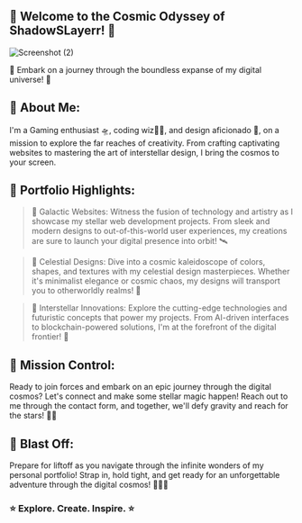 
## 🚀 Welcome to the Cosmic Odyssey of ShadowSLayerr! 🌌

![Screenshot (2)](https://github.com/ShadowSLayerrYT/Portfolio_Website_SpaceTheme/assets/156091266/49ff0928-c3ca-429c-987a-1ae21852b226)


🌟 Embark on a journey through the boundless expanse of my digital universe! 🌟

## 🌠 About Me:

I'm a Gaming enthusiast 🛸, coding wiz🧙‍♂️, and design aficionado 🎨, on a mission to explore the far reaches of creativity. From crafting captivating websites to mastering the art of interstellar design, I bring the cosmos to your screen.

## 🌌 Portfolio Highlights:

> 🌟 Galactic Websites: Witness the fusion of technology and artistry as I showcase my stellar web development projects. From sleek and modern designs to out-of-this-world user experiences, my creations are sure to
     launch your digital presence into orbit! 🛰️

> 🌟 Celestial Designs: Dive into a cosmic kaleidoscope of colors, shapes, and textures with my celestial design masterpieces. Whether it's minimalist elegance or cosmic chaos, my designs will transport you to 
  otherworldly realms! 🎨

> 🌟 Interstellar Innovations: Explore the cutting-edge technologies and futuristic concepts that power my projects. From AI-driven interfaces to blockchain-powered solutions, I'm at the forefront of the digital 
   frontier! 🤖

## 🌠 Mission Control:

Ready to join forces and embark on an epic journey through the digital cosmos? Let's connect and make some stellar magic happen! Reach out to me through the contact form, and together, we'll defy gravity and reach for the stars! 🌟✨

## 🚀 Blast Off:

Prepare for liftoff as you navigate through the infinite wonders of my personal portfolio! Strap in, hold tight, and get ready for an unforgettable adventure through the digital cosmos! 🚀🌟✨

### ⭐️ Explore. Create. Inspire. ⭐️




